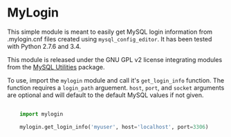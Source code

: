 MyLogin
=======

This simple module is meant to easily get MySQL login information
from .mylogin.cnf files created using `mysql_config_editor`. 
It has been tested with Python 2.7.6 and 3.4.

This module is released under the GNU GPL v2 license
integrating modules from the 
[MySQL Utilities](http://dev.mysql.com/doc/mysql-utilities/1.4/en/index.html)
package.

To use, import the `mylogin` module and call it's `get_login_info` function.
The function requires a `login_path` arguement. `host`, `port`, and `socket`
arguments are optional and will default to the default MySQL values if not given.

```python
	
	import mylogin
	
	mylogin.get_login_info('myuser', host='localhost', port=3306)


```